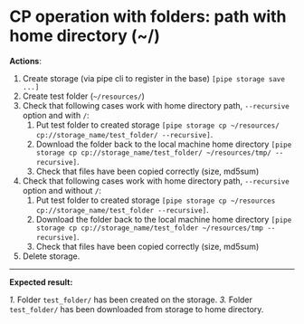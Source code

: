 # CP operation with folders: path with home directory (~/) 

**Actions**:

1.	Create storage (via pipe cli to register in the base) `[pipe storage save ...]`
2.	Create test folder (`~/resources/`)
3.	Check that following cases work with home directory path, `--recursive` option and with `/`: 
    1.	Put test folder to created storage `[pipe storage cp ~/resources/ cp://storage_name/test_folder/ --recursive]`. 
    2.	Download the folder back to the local machine home directory  `[pipe storage cp cp://storage_name/test_folder/ ~/resources/tmp/ --recursive]`. 
    3.	Check that files have been copied correctly (size, md5sum)
4.	Check that following cases work with home directory path, `--recursive` option and without `/`:  
    1.	Put test folder to created storage `[pipe storage cp ~/resources cp://storage_name/test_folder --recursive]`. 
    2.	Download the folder back to the local machine home directory  `[pipe storage cp cp://storage_name/test_folder ~/resources/tmp --recursive]`. 
    3.	Check that files have been copied correctly (size, md5sum)
5.	Delete storage.

***
**Expected result:**

*1.*	Folder `test_folder/` has been created on the storage.
*3.*	Folder `test_folder/` has been downloaded from storage to home directory.